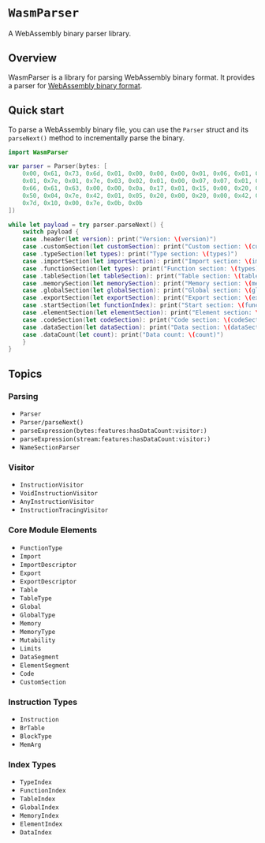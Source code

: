 # ``WasmParser``

A WebAssembly binary parser library.

## Overview

WasmParser is a library for parsing WebAssembly binary format. It provides a parser for [WebAssembly binary format](https://webassembly.github.io/spec/core/binary/index.html).


## Quick start

To parse a WebAssembly binary file, you can use the `Parser` struct and its `parseNext()` method to incrementally parse the binary.

```swift
import WasmParser

var parser = Parser(bytes: [
    0x00, 0x61, 0x73, 0x6d, 0x01, 0x00, 0x00, 0x00, 0x01, 0x06, 0x01, 0x60,
    0x01, 0x7e, 0x01, 0x7e, 0x03, 0x02, 0x01, 0x00, 0x07, 0x07, 0x01, 0x03,
    0x66, 0x61, 0x63, 0x00, 0x00, 0x0a, 0x17, 0x01, 0x15, 0x00, 0x20, 0x00,
    0x50, 0x04, 0x7e, 0x42, 0x01, 0x05, 0x20, 0x00, 0x20, 0x00, 0x42, 0x01,
    0x7d, 0x10, 0x00, 0x7e, 0x0b, 0x0b
])

while let payload = try parser.parseNext() {
    switch payload {
    case .header(let version): print("Version: \(version)")
    case .customSection(let customSection): print("Custom section: \(customSection)")
    case .typeSection(let types): print("Type section: \(types)")
    case .importSection(let importSection): print("Import section: \(importSection)")
    case .functionSection(let types): print("Function section: \(types)")
    case .tableSection(let tableSection): print("Table section: \(tableSection)")
    case .memorySection(let memorySection): print("Memory section: \(memorySection)")
    case .globalSection(let globalSection): print("Global section: \(globalSection)")
    case .exportSection(let exportSection): print("Export section: \(exportSection)")
    case .startSection(let functionIndex): print("Start section: \(functionIndex)")
    case .elementSection(let elementSection): print("Element section: \(elementSection)")
    case .codeSection(let codeSection): print("Code section: \(codeSection)")
    case .dataSection(let dataSection): print("Data section: \(dataSection)")
    case .dataCount(let count): print("Data count: \(count)")
    }
}
```

## Topics

### Parsing

- ``Parser``
- ``Parser/parseNext()``
- ``parseExpression(bytes:features:hasDataCount:visitor:)``
- ``parseExpression(stream:features:hasDataCount:visitor:)``
- ``NameSectionParser``

### Visitor

- ``InstructionVisitor``
- ``VoidInstructionVisitor``
- ``AnyInstructionVisitor``
- ``InstructionTracingVisitor``


### Core Module Elements

- ``FunctionType``
- ``Import``
- ``ImportDescriptor``
- ``Export``
- ``ExportDescriptor``
- ``Table``
- ``TableType``
- ``Global``
- ``GlobalType``
- ``Memory``
- ``MemoryType``
- ``Mutability``
- ``Limits``
- ``DataSegment``
- ``ElementSegment``
- ``Code``
- ``CustomSection``

### Instruction Types

- ``Instruction``
- ``BrTable``
- ``BlockType``
- ``MemArg``

### Index Types

- ``TypeIndex``
- ``FunctionIndex``
- ``TableIndex``
- ``GlobalIndex``
- ``MemoryIndex``
- ``ElementIndex``
- ``DataIndex``
